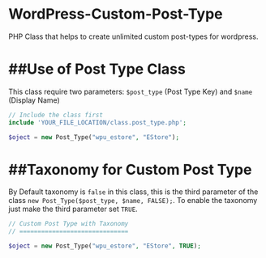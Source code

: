 WordPress-Custom-Post-Type
==========================

PHP Class that helps to create unlimited custom post-types for wordpress.



##Use of Post Type Class
========================

This class require two parameters: `$post_type` (Post Type Key) and `$name` (Display Name) 

```php
// Include the class first
include 'YOUR_FILE_LOCATION/class.post_type.php';

$oject = new Post_Type("wpu_estore", "EStore");
```

##Taxonomy for Custom Post Type
===============================

By Default taxonomy is `false` in this class, this is the third parameter of the class `new Post_Type($post_type, $name, FALSE);`. To enable the taxonomy just make the third parameter set `TRUE`. 

```php
// Custom Post Type with Taxonomy
// ==============================

$oject = new Post_Type("wpu_estore", "EStore", TRUE);

```

